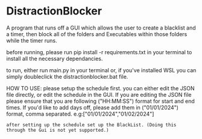 # DistractionBlocker
A program that runs off a GUI which allows the user to create a blacklist and a timer, then block all of the folders and Executables within those folders while the timer runs. 

before running, please run pip install -r requirements.txt in your terminal to install all the necessary dependancies.

to run, either run main.py in your terminal or, if you've installed WSL you can simply doubleclick the distractionblocker.bat file. 

HOW TO USE:
    please setup the schedule first. you can either edit the JSON file directly, or edit the schedule in the GUI. If you are editing the JSON file please ensure that you are following ("HH:MM:SS") format for start and end times. If you'd like to add days off, please add them in ("01/01/2024") format, comma separated. e.g:["01/01/2024","01/02/2024"]
    
    after setting up the schedule set up the BlackList. (Doing this through the Gui is not yet supported.)
